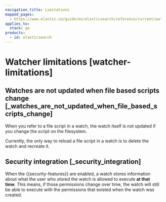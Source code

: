 ```yaml
---
navigation_title: Limitations
mapped_pages:
  - https://www.elastic.co/guide/en/elasticsearch/reference/current/watcher-limitations.html
applies_to:
  stack: ga
products:
  - id: elasticsearch
---
```


# Watcher limitations [watcher-limitations]

## Watches are not updated when file based scripts change [_watches_are_not_updated_when_file_based_scripts_change]

When you refer to a file script in a watch, the watch itself is not updated if you change the script on the filesystem.

Currently, the only way to reload a file script in a watch is to delete the watch and recreate it.

## Security integration [_security_integration]

When the {{security-features}} are enabled, a watch stores information about what the user who stored the watch is allowed to execute **at that time**. This means, if those permissions change over time, the watch will still be able to execute with the permissions that existed when the watch was created.
